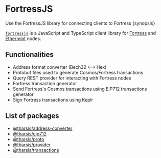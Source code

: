 <!--
order: 1
-->

# FortressJS

Use the FortressJS library for connecting clients to Fortress {synopsis}

[`fortressjs`](https://github.com/kshlsa/fortressjs) is a JavaScript and TypeScript client library for [Fortress](https://github.com/kshlsa/fortress) and [Ethermint](https://github.com/tharsis/ethermint) nodes.

## Functionalities

- Address format converter (Bech32 <--> Hex)
- Protobuf files used to generate Cosmos/Fortress transactions
- Query REST provider for interacting with Fortress nodes
- Fortress transaction generator
- Send Fortress's Cosmos transactions using EIP712 transactions generator
- Sign Fortress transactions using Keplr

## List of packages

- [@tharsis/address-converter](https://www.npmjs.com/package/@tharsis/address-converter)
- [@tharsis/eip712](https://www.npmjs.com/package/@tharsis/eip712)
- [@tharsis/proto](https://www.npmjs.com/package/@tharsis/proto)
- [@tharsis/provider](https://www.npmjs.com/package/@tharsis/provider)
- [@tharsis/transactions](https://www.npmjs.com/package/@tharsis/transactions)
